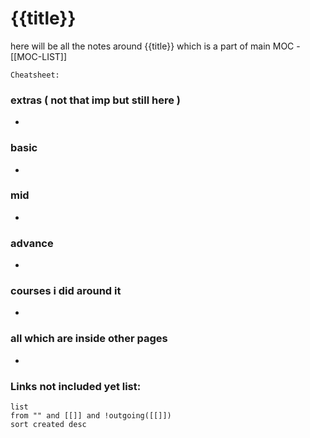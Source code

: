 
# {{title}}

here will be all the notes around {{title}} which is a part of main MOC - [[MOC-LIST]]

`Cheatsheet:`  

### extras ( not that imp but still here )

- 

### basic

- 


### mid

- 

### advance

- 


### courses i did around it

- 


### all which are inside other pages

- 


### **Links not included yet list:**
```dataview
list
from "" and [[]] and !outgoing([[]])
sort created desc
```

